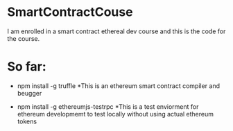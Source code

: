 # SmartContractCouse
I am enrolled in a smart contract ethereal dev course and this is the code for the course.

# So far:
- npm install -g truffle
*This is an ethereum smart contract compiler and beugger

- npm install -g ethereumjs-testrpc
*This is a test enviorment for ethereum developmemt to test locally without using actual ethereum tokens

